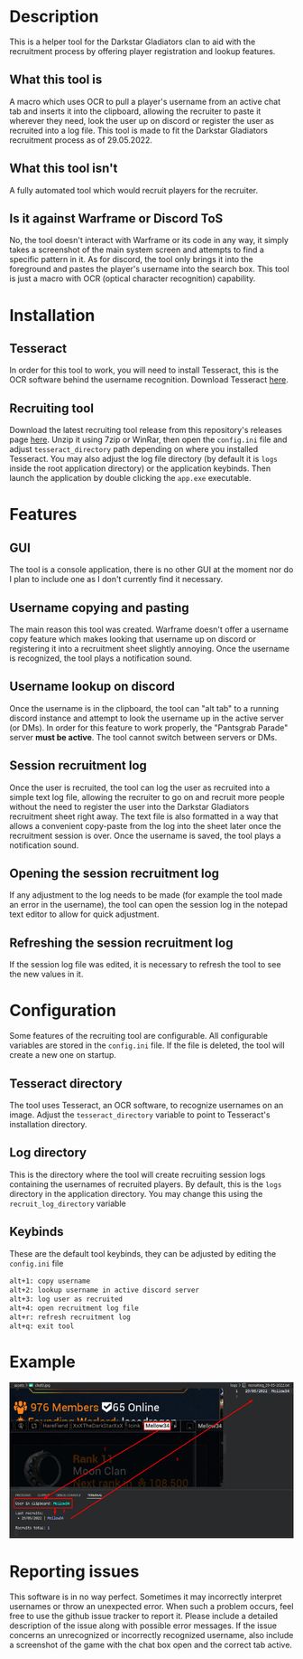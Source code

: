 # Description

This is a helper tool for the Darkstar Gladiators clan to aid with the recruitment process by offering player registration and lookup features.

## What this tool is

A macro which uses OCR to pull a player's username from an active chat tab and inserts it into the clipboard, allowing the recruiter to paste it wherever they need, look the user up on discord or register the user as recruited into a log file. This tool is made to fit the Darkstar Gladiators recruitment process as of 29.05.2022.

## What this tool isn't

A fully automated tool which would recruit players for the recruiter.

## Is it against Warframe or Discord ToS

No, the tool doesn't interact with Warframe or its code in any way, it simply takes a screenshot of the main system screen and attempts to find a specific pattern in it. As for discord, the tool only brings it into the foreground and pastes the player's username into the search box. This tool is just a macro with OCR (optical character recognition) capability.

# Installation

## Tesseract

In order for this tool to work, you will need to install Tesseract, this is the OCR software behind the username recognition. Download Tesseract [here](https://github.com/UB-Mannheim/tesseract/wiki).

## Recruiting tool

Download the latest recruiting tool release from this repository's releases page [here](https://github.com/Aravill/warframe-recruit-tool/releases). Unzip it using 7zip or WinRar, then open the `config.ini` file and adjust `tesseract_directory` path depending on where you installed Tesseract. You may also adjust the log file directory (by default it is `logs` inside the root application directory) or the application keybinds. Then launch the application by double clicking the `app.exe` executable.

# Features

## GUI

The tool is a console application, there is no other GUI at the moment nor do I plan to include one as I don't currently find it necessary.

## Username copying and pasting

The main reason this tool was created. Warframe doesn't offer a username copy feature which makes looking that username up on discord or registering it into a recruitment sheet slightly annoying. Once the username is recognized, the tool plays a notification sound.

## Username lookup on discord

Once the username is in the clipboard, the tool can "alt tab" to a running discord instance and attempt to look the username up in the active server (or DMs). In order for this feature to work properly, the "Pantsgrab Parade" server **must be active**. The tool cannot switch between servers or DMs.

## Session recruitment log

Once the user is recruited, the tool can log the user as recruited into a simple text log file, allowing the recruiter to go on and recruit more people without the need to register the user into the Darkstar Gladiators recruitment sheet right away. The text file is also formatted in a way that allows a convenient copy-paste from the log into the sheet later once the recruitment session is over. Once the username is saved, the tool plays a notification sound.

## Opening the session recruitment log

If any adjustment to the log needs to be made (for example the tool made an error in the username), the tool can open the session log in the notepad text editor to allow for quick adjustment.

## Refreshing the session recruitment log

If the session log file was edited, it is necessary to refresh the tool to see the new values in it.

# Configuration

Some features of the recruiting tool are configurable. All configurable variables are stored in the `config.ini` file. If the file is deleted, the tool will create a new one on startup.

## Tesseract directory

The tool uses Tesseract, an OCR software, to recognize usernames on an image. Adjust the `tesseract_directory` variable to point to Tesseract's installation directory.

## Log directory

This is the directory where the tool will create recruiting session logs containing the usernames of recruited players. By default, this is the `logs` directory in the application directory. You may change this using the `recruit_log_directory` variable

## Keybinds

These are the default tool keybinds, they can be adjusted by editing the `config.ini` file

```
alt+1: copy username
alt+2: lookup username in active discord server
alt+3: log user as recruited
alt+4: open recruitment log file
alt+r: refresh recruitment log
alt+q: exit tool
```

# Example

![Alt text](/assets/example.png?raw=true "Example")

# Reporting issues

This software is in no way perfect. Sometimes it may incorrectly interpret usernames or throw an unexpected error. When such a problem occurs, feel free to use the github issue tracker to report it. Please include a detailed description of the issue along with possible error messages. If the issue concerns an unrecognized or incorrectly recognized username, also include a screenshot of the game with the chat box open and the correct tab active.
